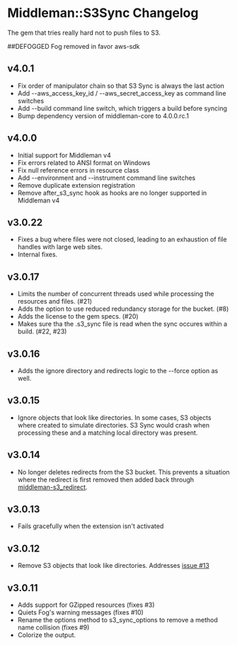

# Middleman::S3Sync Changelog

The gem that tries really hard not to push files to S3.

##DEFOGGED
Fog removed in favor aws-sdk

## v4.0.1

* Fix order of manipulator chain so that S3 Sync is always the last action
* Add --aws_access_key_id / --aws_secret_access_key as command line switches
* Add --build command line switch, which triggers a build before syncing
* Bump dependency version of middleman-core to 4.0.0.rc.1

## v4.0.0

* Initial support for Middleman v4
* Fix errors related to ANSI format on Windows
* Fix null reference errors in resource class
* Add --environment and --instrument command line switches
* Remove duplicate extension registration
* Remove after_s3_sync hook as hooks are no longer supported in Middleman v4

## v3.0.22

* Fixes a bug where files were not closed, leading to an exhaustion of 
  file handles with large web sites.
* Internal fixes.

## v3.0.17

* Limits the number of concurrent threads used while processing the
  resources and files. (#21)
* Adds the option to use reduced redundancy storage for the bucket. (#8)
* Adds the license to the gem specs. (#20)
* Makes sure tha the .s3_sync file is read when the sync occures within
  a build. (#22, #23)

## v3.0.16

* Adds the ignore directory and redirects logic to the --force option as
  well.

## v3.0.15

* Ignore objects that look like directories. In some cases, S3 objects
  where created to simulate directories. S3 Sync would crash when
  processing these and a matching local directory was present.

## v3.0.14

* No longer deletes redirects from the S3 bucket. This prevents a
  situation where the redirect is first removed then added back through
  [middleman-s3_redirect](https://github.com/fredjean/middleman-s3_redirect).

## v3.0.13

* Fails gracefully when the extension isn't activated

## v3.0.12

* Remove S3 objects that look like directories. Addresses [issue
#13](https://github.com/fredjean/middleman-s3_sync/issues/13)

## v3.0.11

* Adds support for GZipped resources (fixes #3)
* Quiets Fog's warning messages (fixes #10)
* Rename the options method to s3_sync_options to remove a method name collision (fixes #9)
* Colorize the output.


